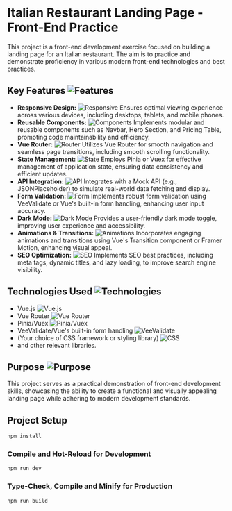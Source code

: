 # Italian Restaurant Landing Page - Front-End Practice

This project is a front-end development exercise focused on building a landing page for an Italian restaurant. The aim is to practice and demonstrate proficiency in various modern front-end technologies and best practices.

## Key Features <img src="https://img.icons8.com/color/24/000000/star.png" alt="Features">

* **Responsive Design:** <img src="https://img.icons8.com/color/24/000000/responsive-design.png" alt="Responsive"> Ensures optimal viewing experience across various devices, including desktops, tablets, and mobile phones.
* **Reusable Components:** <img src="https://img.icons8.com/color/24/000000/puzzle.png" alt="Components"> Implements modular and reusable components such as Navbar, Hero Section, and Pricing Table, promoting code maintainability and efficiency.
* **Vue Router:** <img src="https://img.icons8.com/color/24/000000/route.png" alt="Router"> Utilizes Vue Router for smooth navigation and seamless page transitions, including smooth scrolling functionality.
* **State Management:** <img src="https://img.icons8.com/color/24/000000/data-configuration.png" alt="State"> Employs Pinia or Vuex for effective management of application state, ensuring data consistency and efficient updates.
* **API Integration:** <img src="https://img.icons8.com/color/24/000000/api.png" alt="API"> Integrates with a Mock API (e.g., JSONPlaceholder) to simulate real-world data fetching and display.
* **Form Validation:** <img src="https://img.icons8.com/color/24/000000/form.png" alt="Form"> Implements robust form validation using VeeValidate or Vue's built-in form handling, enhancing user input accuracy.
* **Dark Mode:** <img src="https://img.icons8.com/?size=100&id=KZYG1WsBlEUS&format=png&color=000000" alt="Dark Mode"> Provides a user-friendly dark mode toggle, improving user experience and accessibility.
* **Animations & Transitions:** <img src="https://img.icons8.com/color/24/000000/animation.png" alt="Animations"> Incorporates engaging animations and transitions using Vue's Transition component or Framer Motion, enhancing visual appeal.
* **SEO Optimization:** <img src="https://img.icons8.com/color/24/000000/seo.png" alt="SEO"> Implements SEO best practices, including meta tags, dynamic titles, and lazy loading, to improve search engine visibility.

## Technologies Used <img src="https://img.icons8.com/color/24/000000/settings--v1.png" alt="Technologies">

* Vue.js <img src="https://img.icons8.com/color/24/000000/vuejs.png" alt="Vue.js">
* Vue Router <img src="https://img.icons8.com/color/24/000000/route.png" alt="Vue Router">
* Pinia/Vuex <img src="https://img.icons8.com/color/24/000000/data-configuration.png" alt="Pinia/Vuex">
* VeeValidate/Vue's built-in form handling <img src="https://img.icons8.com/color/24/000000/form.png" alt="VeeValidate">
* (Your choice of CSS framework or styling library) <img src="https://img.icons8.com/color/24/000000/css3.png" alt="CSS">
* and other relevant libraries.

## Purpose <img src="https://img.icons8.com/color/24/000000/light-on.png" alt="Purpose">

This project serves as a practical demonstration of front-end development skills, showcasing the ability to create a functional and visually appealing landing page while adhering to modern development standards.

## Project Setup

```sh
npm install
```

### Compile and Hot-Reload for Development

```sh
npm run dev
```

### Type-Check, Compile and Minify for Production

```sh
npm run build
```
